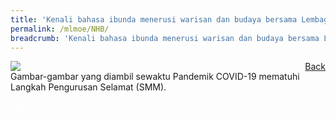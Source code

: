 ```yaml
---
title: 'Kenali bahasa ibunda menerusi warisan dan budaya bersama Lembaga Warisan Negara (NHB)!'
permalink: /mlmoe/NHB/
breadcrumb: 'Kenali bahasa ibunda menerusi warisan dan budaya bersama Lembaga Warisan Negara (NHB)!'
---
```

<!-- Global site tag (gtag.js) - Google Ads: 726049306 -->
<script async src="https://www.googletagmanager.com/gtag/js?id=AW-726049306"></script>
<script>
  window.dataLayer = window.dataLayer || [];
  function gtag(){dataLayer.push(arguments);}
  gtag('js', new Date());

  gtag('config', 'AW-726049306');
</script>
<a href="/exhibits/Pameran- Bahasa- Melayu-Malay-Language-Exhibitions-e/Community-Partners/" style="float:right;">Back</a>
 <img src="/images/MTLS2021-NHB_ML_Final.jpg"> <br/>
 Gambar-gambar yang diambil sewaktu Pandemik COVID-19 mematuhi Langkah Pengurusan Selamat (SMM).

<div class="btntop"><a href="#top" style="text-decoration:none;"><span style="color:white"><b>Top</b></span></a></div>
